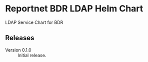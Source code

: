 # Reportnet BDR LDAP Helm Chart

LDAP Service Chart for BDR

## Releases

<dl>

  <dt>Version 0.1.0</dt>
  <dd>Initial release.</dd>

</dl>
